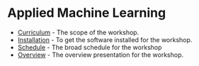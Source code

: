 # Applied Machine Learning

- [Curriculum](curriculum.md) - The scope of the workshop.
- [Installation](installation.md) - To get the software installed for the workshop.
- [Schedule](schedule.md) - The broad schedule for the workshop
- [Overview](overview.md) - The overview presentation for the workshop.
